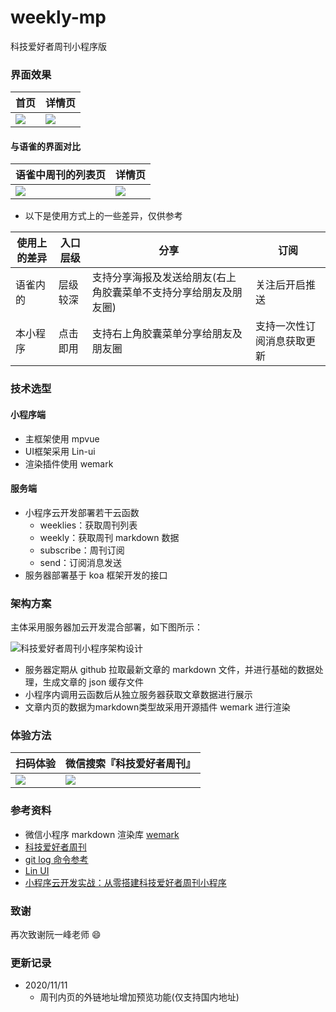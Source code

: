# weekly-mp
科技爱好者周刊小程序版

### 界面效果

| 首页 | 详情页 |
|---|---|
|<img src="http://cdn.xuedingmiao.com/weekly-home.jpg">|<img src="http://cdn.xuedingmiao.com/weekly-detail.jpg">|

#### 与语雀的界面对比

| 语雀中周刊的列表页 | 详情页 |
|---|---|
|<img src="http://cdn.xuedingmiao.com/yuque-list.jpg">|<img src="http://cdn.xuedingmiao.com/yuque-detail.jpg">|

- 以下是使用方式上的一些差异，仅供参考

| 使用上的差异 | 入口层级 | 分享 | 订阅 |
|---|---|---|---|
| 语雀内的 | 层级较深 | 支持分享海报及发送给朋友(右上角胶囊菜单不支持分享给朋友及朋友圈) | 关注后开启推送 |
| 本小程序 | 点击即用 | 支持右上角胶囊菜单分享给朋友及朋友圈 | 支持一次性订阅消息获取更新 |


### 技术选型

#### 小程序端

- 主框架使用 mpvue
- UI框架采用 Lin-ui
- 渲染插件使用 wemark

#### 服务端

- 小程序云开发部署若干云函数
    - weeklies：获取周刊列表
    - weekly：获取周刊 markdown 数据
    - subscribe：周刊订阅
    - send：订阅消息发送
- 服务器部署基于 koa 框架开发的接口

### 架构方案

主体采用服务器加云开发混合部署，如下图所示：

![科技爱好者周刊小程序架构设计](http://cdn.xuedingmiao.com/weekly-mp-struct.png)

- 服务器定期从 github 拉取最新文章的 markdown 文件，并进行基础的数据处理，生成文章的 json 缓存文件
- 小程序内调用云函数后从独立服务器获取文章数据进行展示
- 文章内页的数据为markdown类型故采用开源插件 wemark 进行渲染

### 体验方法

| 扫码体验 | 微信搜索『科技爱好者周刊』 |
|---|---|
|<img src="http://cdn.xuedingmiao.com/science-lover.jpg" style="margin-right:5px;">|<img src="http://cdn.xuedingmiao.com/search-weekly.jpg">|

### 参考资料
- 微信小程序 markdown 渲染库 [wemark](https://github.com/TooBug/wemark)
- [科技爱好者周刊](https://github.com/ruanyf/weekly)
- [git log 命令参考](http://xuedingmiao.com/blog/git_log.html)
- [Lin UI](https://doc.mini.talelin.com/)
- [小程序云开发实战：从零搭建科技爱好者周刊小程序](http://xuedingmiao.com/blog/science_lover.html)

### 致谢
再次致谢阮一峰老师 😄

### 更新记录
- 2020/11/11
    - 周刊内页的外链地址增加预览功能(仅支持国内地址)
